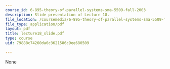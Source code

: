 ```yaml
---
course_id: 6-895-theory-of-parallel-systems-sma-5509-fall-2003
description: Slide presentation of Lecture 18.
file_location: /coursemedia/6-895-theory-of-parallel-systems-sma-5509-fall-2003/79888c74260da6c3621586c9ee680509_lecture18_slide.pdf
file_type: application/pdf
layout: pdf
title: lecture18_slide.pdf
type: course
uid: 79888c74260da6c3621586c9ee680509

---
```

None